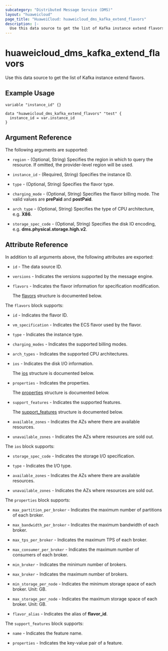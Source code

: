 ```yaml
---
subcategory: "Distributed Message Service (DMS)"
layout: "huaweicloud"
page_title: "HuaweiCloud: huaweicloud_dms_kafka_extend_flavors"
description: |-
  Use this data source to get the list of Kafka instance extend flavors.
---
```


# huaweicloud_dms_kafka_extend_flavors

Use this data source to get the list of Kafka instance extend flavors.

## Example Usage

```hcl
variable "instance_id" {}

data "huaweicloud_dms_kafka_extend_flavors" "test" {
  instance_id = var.instance_id
}
```

## Argument Reference

The following arguments are supported:

* `region` - (Optional, String) Specifies the region in which to query the resource.
  If omitted, the provider-level region will be used.

* `instance_id` - (Required, String) Specifies the instance ID.

* `type` - (Optional, String) Specifies the flavor type.

* `charging_mode` - (Optional, String) Specifies the flavor billing mode. The valid values are **prePaid** and **postPaid**.

* `arch_type` - (Optional, String) Specifies the type of CPU architecture, e.g. **X86**.

* `storage_spec_code` - (Optional, String) Specifies the disk IO encoding, e.g. **dms.physical.storage.high.v2**.

## Attribute Reference

In addition to all arguments above, the following attributes are exported:

* `id` - The data source ID.

* `versions` - Indicates the versions supported by the message engine.

* `flavors` - Indicates the flavor information for specification modification.

  The [flavors](#flavors_struct) structure is documented below.

<a name="flavors_struct"></a>
The `flavors` block supports:

* `id` - Indicates the flavor ID.

* `vm_specification` - Indicates the ECS flavor used by the flavor.

* `type` - Indicates the instance type.

* `charging_modes` - Indicates the supported billing modes.

* `arch_types` - Indicates the supported CPU architectures.

* `ios` - Indicates the disk I/O information.

  The [ios](#flavors_ios_struct) structure is documented below.

* `properties` - Indicates the properties.

  The [properties](#flavors_properties_struct) structure is documented below.

* `support_features` - Indicates the supported features.

  The [support_features](#flavors_support_features_struct) structure is documented below.

* `available_zones` - Indicates the AZs where there are available resources.

* `unavailable_zones` - Indicates the AZs where resources are sold out.

<a name="flavors_ios_struct"></a>
The `ios` block supports:

* `storage_spec_code` - Indicates the storage I/O specification.

* `type` - Indicates the I/O type.

* `available_zones` - Indicates the AZs where there are available resources.

* `unavailable_zones` - Indicates the AZs where resources are sold out.

<a name="flavors_properties_struct"></a>
The `properties` block supports:

* `max_partition_per_broker` - Indicates the maximum number of partitions of each broker.

* `max_bandwidth_per_broker` - Indicates the maximum bandwidth of each broker.

* `max_tps_per_broker` - Indicates the maximum TPS of each broker.

* `max_consumer_per_broker` - Indicates the maximum number of consumers of each broker.

* `min_broker` - Indicates the minimum number of brokers.

* `max_broker` - Indicates the maximum number of brokers.

* `min_storage_per_node` - Indicates the minimum storage space of each broker. Unit: GB.

* `max_storage_per_node` - Indicates the maximum storage space of each broker. Unit: GB.

* `flavor_alias` - Indicates the alias of **flavor_id**.

<a name="flavors_support_features_struct"></a>
The `support_features` block supports:

* `name` - Indicates the feature name.

* `properties` - Indicates the key-value pair of a feature.

